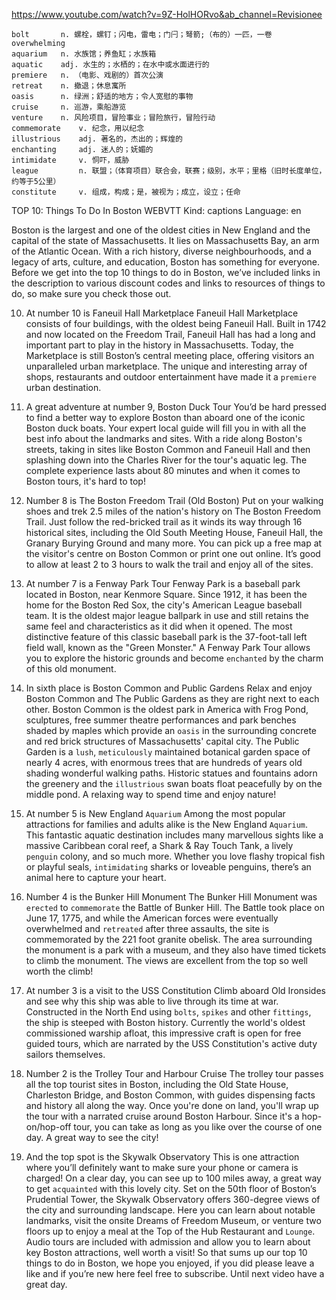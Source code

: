 https://www.youtube.com/watch?v=9Z-HolHORvo&ab_channel=Revisionee 

```
bolt       n. 螺栓，螺钉；闪电，雷电；门闩；弩箭;（布的）一匹，一卷  
overwhelming  
aquarium   n. 水族馆；养鱼缸；水族箱
aquatic    adj. 水生的；水栖的；在水中或水面进行的
premiere   n. （电影、戏剧的）首次公演
retreat    n. 撤退；休息寓所
oasis      n. 绿洲；舒适的地方；令人宽慰的事物
cruise     n. 巡游，乘船游览
venture    n. 风险项目，冒险事业；冒险旅行，冒险行动
commemorate    v. 纪念，用以纪念      
illustrious    adj. 著名的，杰出的；辉煌的      
enchanting     adj. 迷人的；妩媚的
intimidate     v. 恫吓，威胁    
league         n. 联盟；（体育项目）联合会，联赛；级别，水平；里格（旧时长度单位，约等于5公里）
constitute     v. 组成，构成；是，被视为；成立，设立；任命    
```

TOP 10: Things To Do In Boston WEBVTT Kind: captions Language: en 

Boston is the largest and one of the oldest cities in New England and the capital of the state of Massachusetts. It lies on Massachusetts Bay, an arm of the Atlantic Ocean. With a rich history, diverse neighbourhoods, and a legacy of arts, culture, and education, Boston has something for everyone. Before we get into the top 10 things to do in Boston, we’ve included links in the description to various discount codes and links to resources of things to do, so make sure you check those out. 

10) At number 10 is Faneuil Hall Marketplace Faneuil Hall Marketplace consists of four buildings, with the oldest being Faneuil Hall. Built in 1742 and now located on the Freedom Trail, Faneuil Hall has had a long and important part to play in the history in Massachusetts. Today, the Marketplace is still Boston’s central meeting place, offering visitors an unparalleled urban marketplace. The unique and interesting array of shops, restaurants and outdoor entertainment have made it a `premiere` urban destination. 

9) A great adventure at number 9, Boston Duck Tour You’d be hard pressed to find a better way to explore Boston than aboard one of the iconic Boston duck boats. Your expert local guide will fill you in with all the best info about the landmarks and sites. With a ride along Boston's streets, taking in sites like Boston Common and Faneuil Hall and then splashing down into the Charles River for the tour's aquatic leg. The complete experience lasts about 80 minutes and when it comes to Boston tours, it's hard to top! 

8) Number 8 is The Boston Freedom Trail (Old Boston) Put on your walking shoes and trek 2.5 miles of the nation's history on The Boston Freedom Trail. Just follow the red-bricked trail as it winds its way through 16 historical sites, including the Old South Meeting House, Faneuil Hall, the Granary Burying Ground and many more. You can pick up a free map at the visitor's centre on Boston Common or print one out online. It’s good to allow at least 2 to 3 hours to walk the trail and enjoy all of the sites. 

7) At number 7 is a Fenway Park Tour Fenway Park is a baseball park located in Boston, near Kenmore Square. Since 1912, it has been the home for the Boston Red Sox, the city's American League baseball team. It is the oldest major league ballpark in use and still retains the same feel and characteristics as it did when it opened. The most distinctive feature of this classic baseball park is the 37-foot-tall left field wall, known as the "Green Monster." A Fenway Park Tour allows you to explore the historic grounds and become `enchanted` by the charm of this old monument. 

6) In sixth place is Boston Common and Public Gardens Relax and enjoy Boston Common and The Public Gardens as they are right next to each other. Boston Common is the oldest park in America with Frog Pond, sculptures, free summer theatre performances and park benches shaded by maples which provide an `oasis` in the surrounding concrete and red brick structures of Massachusetts' capital city. The Public Garden is a `lush`, `meticulously` maintained botanical garden space of nearly 4 acres, with enormous trees that are hundreds of years old shading wonderful walking paths. Historic statues and fountains adorn the greenery and the `illustrious` swan boats float peacefully by on the middle pond. A relaxing way to spend time and enjoy nature! 

5) At number 5 is New England `Aquarium` Among the most popular attractions for families and adults alike is the New England `Aquarium`. This fantastic aquatic destination includes many marvellous sights like a massive Caribbean coral reef, a Shark &amp; Ray Touch Tank, a lively `penguin` colony, and so much more. Whether you love flashy tropical fish or playful seals, `intimidating` sharks or loveable penguins, there’s an animal here to capture your heart. 

4) Number 4 is the Bunker Hill Monument The Bunker Hill Monument was `erected` to `commemorate` the Battle of Bunker Hill. The Battle took place on June 17, 1775, and while the American forces were eventually overwhelmed and `retreated` after three assaults, the site is commemorated by the 221 foot granite obelisk. The area surrounding the monument is a park with a museum, and they also have timed tickets to climb the monument. The views are excellent from the top so well worth the climb! 

3) At number 3 is a visit to the USS Constitution Climb aboard Old Ironsides and see why this ship was able to live through its time at war. Constructed in the North End using `bolts`, `spikes` and other `fittings`, the ship is steeped with Boston history. Currently the world's oldest commissioned warship afloat, this impressive craft is open for free guided tours, which are narrated by the USS Constitution's active duty sailors themselves. 

2) Number 2 is the Trolley Tour and Harbour Cruise The trolley tour passes all the top tourist sites in Boston, including the Old State House, Charleston Bridge, and Boston Common, with guides dispensing facts and history all along the way. Once you're done on land, you'll wrap up the tour with a narrated cruise around Boston Harbour. Since it's a hop-on/hop-off tour, you can take as long as you like over the course of one day. A great way to see the city! 

1) And the top spot is the Skywalk Observatory This is one attraction where you’ll definitely want to make sure your phone or camera is charged! On a clear day, you can see up to 100 miles away, a great way to get `acquainted` with this lovely city. Set on the 50th floor of Boston’s Prudential Tower, the Skywalk Observatory offers 360-degree views of the city and surrounding landscape. Here you can learn about notable landmarks, visit the onsite Dreams of Freedom Museum, or venture two floors up to enjoy a meal at the Top of the Hub Restaurant and `Lounge`. Audio tours are included with admission and allow you to learn about key Boston attractions, well worth a visit! So that sums up our top 10 things to do in Boston, we hope you enjoyed, if you did please leave a like and if you’re new here feel free to subscribe. Until next video have a great day. 